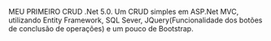 MEU PRIMEIRO CRUD .Net 5.0.
Um CRUD simples em ASP.Net MVC, utilizando Entity Framework, SQL Sever, JQuery(Funcionalidade dos botões de conclusão de operações) e um  pouco de Bootstrap.
